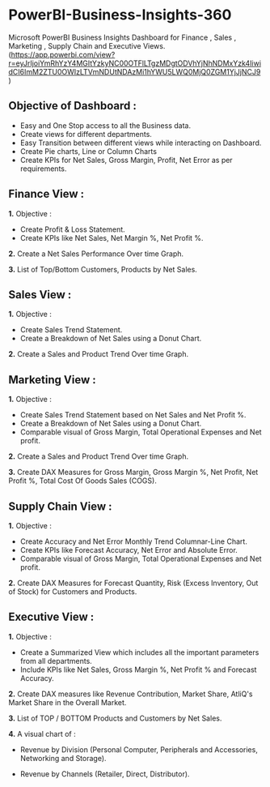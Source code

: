 # PowerBI-Business-Insights-360
Microsoft PowerBI Business Insights Dashboard for Finance , Sales , Marketing , Supply Chain  and Executive Views.
(https://app.powerbi.com/view?r=eyJrIjoiYmRhYzY4MGItYzkyNC00OTFlLTgzMDgtODVhYjNhNDMxYzk4IiwidCI6ImM2ZTU0OWIzLTVmNDUtNDAzMi1hYWU5LWQ0MjQ0ZGM1YjJjNCJ9)

## Objective of Dashboard :
  - Easy and One Stop access to all the Business data.
  - Create views for different departments.
  - Easy Transition between different views while interacting on Dashboard.
  - Create Pie charts, Line or Column Charts
  - Create KPIs for Net Sales, Gross Margin, Profit, Net Error as per requirements.

## Finance View :
**1.** Objective :
   - Create Profit & Loss Statement.
   - Create KPIs like Net Sales, Net Margin %, Net Profit %.
     
**2.** Create a Net Sales Performance Over time Graph.

**3.** List of Top/Bottom Customers, Products by Net Sales.

## Sales View :
**1.** Objective :
   - Create Sales Trend Statement.
   - Create a Breakdown of Net Sales using a Donut Chart.
     
**2.** Create a Sales and Product Trend Over time Graph.


## Marketing View :
**1.** Objective :
   - Create Sales Trend Statement based on Net Sales and Net Profit %.
   - Create a Breakdown of Net Sales using a Donut Chart.
   - Comparable visual of Gross Margin, Total Operational Expenses and Net profit.
     
**2.** Create a Sales and Product Trend Over time Graph.

**3.** Create DAX Measures for Gross Margin, Gross Margin %, Net Profit, Net Profit %, Total Cost Of Goods Sales (COGS).

## Supply Chain View :
**1.** Objective :
   - Create Accuracy and Net Error Monthly Trend Columnar-Line Chart.
   - Create KPIs like Forecast Accuracy, Net Error and Absolute Error.
   - Comparable visual of Gross Margin, Total Operational Expenses and Net profit.

**2.** Create DAX Measures for Forecast Quantity, Risk (Excess Inventory, Out of Stock) for Customers and Products.

## Executive View :
**1.** Objective :
   - Create a Summarized View which includes all the important parameters from all departments.
   - Include KPIs like Net Sales, Gross Margin %, Net Profit % and Forecast Accuracy.
     
**2.** Create DAX measures like Revenue Contribution, Market Share, AtliQ's Market Share in the Overall Market.

**3.** List of TOP / BOTTOM Products and Customers by Net Sales.

**4.** A visual chart of :

   - Revenue by Division (Personal Computer, Peripherals and Accessories, Networking and Storage).
     
   - Revenue by Channels (Retailer, Direct, Distributor).





